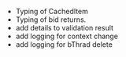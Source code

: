 - Typing of CachedItem
- Typing of bid returns.
- add details to validation result
- add logging for context change
- add logging for bThrad delete
